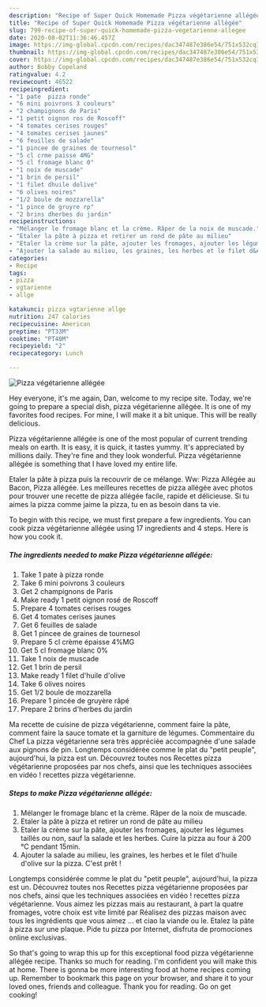 ```yaml
---
description: "Recipe of Super Quick Homemade Pizza végétarienne allégée"
title: "Recipe of Super Quick Homemade Pizza végétarienne allégée"
slug: 799-recipe-of-super-quick-homemade-pizza-vegetarienne-allegee
date: 2020-08-02T11:36:46.457Z
image: https://img-global.cpcdn.com/recipes/dac347487e386e54/751x532cq70/pizza-vegetarienne-allegee-photo-principale-de-la-recette.jpg
thumbnail: https://img-global.cpcdn.com/recipes/dac347487e386e54/751x532cq70/pizza-vegetarienne-allegee-photo-principale-de-la-recette.jpg
cover: https://img-global.cpcdn.com/recipes/dac347487e386e54/751x532cq70/pizza-vegetarienne-allegee-photo-principale-de-la-recette.jpg
author: Bobby Copeland
ratingvalue: 4.2
reviewcount: 46522
recipeingredient:
- "1 pate  pizza ronde"
- "6 mini poivrons 3 couleurs"
- "2 champignons de Paris"
- "1 petit oignon ros de Roscoff"
- "4 tomates cerises rouges"
- "4 tomates cerises jaunes"
- "6 feuilles de salade"
- "1 pincee de graines de tournesol"
- "5 cl crme paisse 4MG"
- "5 cl fromage blanc 0"
- "1 noix de muscade"
- "1 brin de persil"
- "1 filet dhuile dolive"
- "6 olives noires"
- "1/2 boule de mozzarella"
- "1 pince de gruyre rp"
- "2 brins dherbes du jardin"
recipeinstructions:
- "Mélanger le fromage blanc et la crème. Râper de la noix de muscade."
- "Etaler la pâte à pizza et retirer un rond de pâte au milieu"
- "Etaler la crème sur la pâte, ajouter les fromages, ajouter les légumes taillés ou non, sauf la salade et les herbes. Cuire la pizza au four à 200 °C pendant 15min."
- "Ajouter la salade au milieu, les graines, les herbes et le filet d&#39;huile d&#39;olive sur la pizza. C&#39;est prêt !"
categories:
- Recipe
tags:
- pizza
- vgtarienne
- allge

katakunci: pizza vgtarienne allge 
nutrition: 247 calories
recipecuisine: American
preptime: "PT33M"
cooktime: "PT40M"
recipeyield: "2"
recipecategory: Lunch

---
```



![Pizza végétarienne allégée](https://img-global.cpcdn.com/recipes/dac347487e386e54/751x532cq70/pizza-vegetarienne-allegee-photo-principale-de-la-recette.jpg)

Hey everyone, it's me again, Dan, welcome to my recipe site. Today, we're going to prepare a special dish, pizza végétarienne allégée. It is one of my favorites food recipes. For mine, I will make it a bit unique. This will be really delicious.

Pizza végétarienne allégée is one of the most popular of current trending meals on earth. It is easy, it is quick, it tastes yummy. It's appreciated by millions daily. They're fine and they look wonderful. Pizza végétarienne allégée is something that I have loved my entire life.

Etaler la pâte à pizza puis la recouvrir de ce mélange. Ww: Pizza Allégée au Bacon, Pizza allégée. Les meilleures recettes de pizza allégée avec photos pour trouver une recette de pizza allégée facile, rapide et délicieuse. Si tu aimes la pizza comme jaime la pizza, tu en as besoin dans ta vie.


To begin with this recipe, we must first prepare a few ingredients. You can cook pizza végétarienne allégée using 17 ingredients and 4 steps. Here is how you cook it.

<!--inarticleads1-->

##### The ingredients needed to make Pizza végétarienne allégée:

1. Take 1 pate à pizza ronde
1. Take 6 mini poivrons 3 couleurs
1. Get 2 champignons de Paris
1. Make ready 1 petit oignon rosé de Roscoff
1. Prepare 4 tomates cerises rouges
1. Get 4 tomates cerises jaunes
1. Get 6 feuilles de salade
1. Get 1 pincee de graines de tournesol
1. Prepare 5 cl crème épaisse 4%MG
1. Get 5 cl fromage blanc 0%
1. Take 1 noix de muscade
1. Get 1 brin de persil
1. Make ready 1 filet d&#39;huile d&#39;olive
1. Take 6 olives noires
1. Get 1/2 boule de mozzarella
1. Prepare 1 pincée de gruyère râpé
1. Prepare 2 brins d&#39;herbes du jardin


Ma recette de cuisine de pizza végétarienne, comment faire la pâte, comment faire la sauce tomate et la garniture de légumes. Commentaire du Chef La pizza végétarienne sera très appréciée accompagnée d&#39;une salade aux pignons de pin. Longtemps considérée comme le plat du &#34;petit peuple&#34;, aujourd&#39;hui, la pizza est un. Découvrez toutes nos Recettes pizza végétarienne proposées par nos chefs, ainsi que les techniques associées en vidéo ! recettes pizza végétarienne. 

<!--inarticleads2-->

##### Steps to make Pizza végétarienne allégée:

1. Mélanger le fromage blanc et la crème. Râper de la noix de muscade.
1. Etaler la pâte à pizza et retirer un rond de pâte au milieu
1. Etaler la crème sur la pâte, ajouter les fromages, ajouter les légumes taillés ou non, sauf la salade et les herbes. Cuire la pizza au four à 200 °C pendant 15min.
1. Ajouter la salade au milieu, les graines, les herbes et le filet d&#39;huile d&#39;olive sur la pizza. C&#39;est prêt !


Longtemps considérée comme le plat du &#34;petit peuple&#34;, aujourd&#39;hui, la pizza est un. Découvrez toutes nos Recettes pizza végétarienne proposées par nos chefs, ainsi que les techniques associées en vidéo ! recettes pizza végétarienne. Vous aimez les pizzas mais au restaurant, à part la quatre fromages, votre choix est vite limité par Réalisez des pizzas maison avec tous les ingrédients que vous aimez … et ciao la viande ou le. Etalez la pâte à pizza sur une plaque. Pide tu pizza por Internet, disfruta de promociones online exclusivas. 

So that's going to wrap this up for this exceptional food pizza végétarienne allégée recipe. Thanks so much for reading. I'm confident you will make this at home. There is gonna be more interesting food at home recipes coming up. Remember to bookmark this page on your browser, and share it to your loved ones, friends and colleague. Thank you for reading. Go on get cooking!
